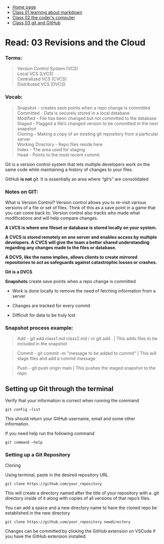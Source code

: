 * [Home page](README)
* [Class 01 learning about markdown](read01)
* [Class 02 the coder's computer](read02)
* [Class 03 git and GitHub](read03)

# Read: 03 Revisions and the Cloud

### Terms:
> Version Control System (VCS)  
> Local VCS (LVCS)  
> Centralized VCS (CVCS)  
> Distributed VCS (DVCS)  

### Vocab:
> Snapshot - creates save points when a repo change is committed   
> Committed - Data is securely stored in a local database  
> Modified - File has been changed but not committed to the database  
> Staged - Flagged a file’s changed version to be committed in the next snapshot  
> Cloning - Making a copy of an existing git repository from a particular server  
> Working Directory - Repo files reside here  
> Index - The area used for staging  
> Head - Points to the most recent commit  

Git is a version control system that lets multiple developers work on the same code while maintaining a history of changes to your files.

GitHub **is not** git. It is essentially an area where “git’s” are consolidated

### Notes on GIT:

What is Version Control?
Version control allows you to re-visit various versions of a file or set of files. Think of this as a save point in a game that you can come back to. Version control also tracks who made what modifications and will help compare changes. 

**A LVCS is where one fileset or database is stored locally on your system.** 

**A CVCS is stored remotely on one server and enables access by multiple developers. A CVCS will give the team a better shared understanding regarding any changes made to the files or database.**

**A DCVS, like the name implies, allows clients to create mirrored repositories to act as safeguards against catastrophic losses or crashes.**

**Git is a DVCS**

**Snapshots** create save points when a repo change is committed 

- Work is done locally to remove the need of fetching information from a server

- Changes are tracked for every commit

- Difficult for data to be truly lost

### **Snapshot process example:**
> Add - git add class1.md class2.md / or git add .  | This adds files to be included in the snapshot  


> Commit - git commit -m "message to be added to commit"  | This will stage files and add a commit message    


> Push - git push origin main  | This pushes the staged snapshot to the repo  

## Setting up Git through the terminal

Verify that your information is correct when running the command

`git config –list`

This should return your GitHub username, email and some other information. 

If you need help run the following command

`git command –help`

### Setting up a Git Repository

Cloning

Using terminal, paste in the desired repository URL

`git clone https://github.com/your_repository`

This will create a directory named after the title of your repository with a .git directory inside of it along with copies of all versions of that repo’s files.

You can add a space and a new directory name to have the cloned repo be established in the new directory

`git clone https://github.com/your_repository newdirectory`

Changes can be committed by clicking the GitHub extension on VSCode if you have the GitHub extension installed.
